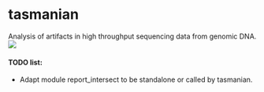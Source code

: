 # tasmanian
Analysis of artifacts in high throughput sequencing data from genomic DNA.  
 ![](https://upload.wikimedia.org/wikipedia/en/c/c4/Taz-Looney_Tunes.svg)

#### TODO list:
* Adapt module report_intersect to be standalone or called by tasmanian.


